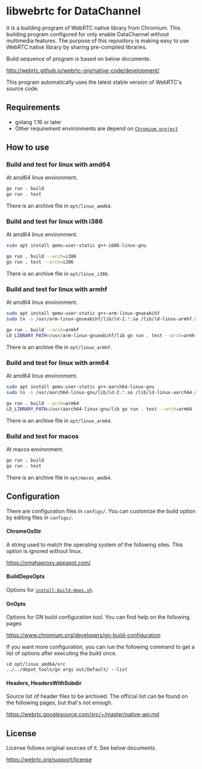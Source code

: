 # libwebrtc for DataChannel
It is a building program of WebRTC native library from Chromium. This building program configured for only enable DataChannel without multimedia features. The purpose of this repository is making easy to use WebRTC native library by sharing pre-compiled libraries.

Build sequence of program is based on below documents.

http://webrtc.github.io/webrtc-org/native-code/development/

This program automatically uses the latest stable version of WebRTC's source code.

## Requirements

- golang 1.16 or later
- Other requirement environments are depend on [`Chromium project`](https://chromium.googlesource.com/chromium/src/+/master/docs/linux/build_instructions.md)

## How to use

### Build and test for linux with amd64

At amd64 linux environment.

```sh
go run . build
go run . test
```

There is an archive file in `opt/linux_amd64`.

### Build and test for linux with i386

At amd64 linux environment.

```sh
sudo apt install qemu-user-static g++-i686-linux-gnu

go run . build --arch=i386
go run . test --arch=i386
```

There is an archive file in `opt/linux_i386`.

### Build and test for linux with armhf

At amd64 linux environment.

```sh
sudo apt install qemu-user-static g++-arm-linux-gnueabihf
sudo ln -s /usr/arm-linux-gnueabihf/lib/ld-2.*.so /lib/ld-linux-armhf.so.3

go run . build --arch=armhf
LD_LIBRARY_PATH=/usr/arm-linux-gnueabihf/lib go run . test --arch=armhf
```

There is an archive file in `opt/linux_armhf`.

### Build and test for linux with arm64

At amd64 linux environment.

```sh
sudo apt install qemu-user-static g++-aarch64-linux-gnu
sudo ln -s /usr/aarch64-linux-gnu/lib/ld-2.*.so /lib/ld-linux-aarch64.so.1

go run . build --arch=arm64
LD_LIBRARY_PATH=/usr/aarch64-linux-gnu/lib go run . test --arch=arm64
```

There is an archive file in `opt/linux_arm64`.

### Build and test for macos

At macos environment.

```sh
go run . build
go run . test
```

There is an archive file in `opt/macos_amd64`.

## Configuration

There are configuration files in `configs/`.
You can customize the build option by editing files in `configs/`.

#### ChromeOsStr

A string used to match the operating system of the following sites.
This option is ignored without linux.

https://omahaproxy.appspot.com/

#### BuildDepsOpts

Options for [`install-build-deps.sh`](https://chromium.googlesource.com/chromium/src/+/master/build/install-build-deps.sh).

#### GnOpts

Options for GN build configuration tool.
You can find help on the following pages

https://www.chromium.org/developers/gn-build-configuration

If you want more configuration, you can run the following command to get a list of options after executing the build once.

```
cd opt/linux_amd64/src
../../depot_tools/gn args out/Default/ --list
```

#### Headers, HeadersWithSubdir

Source list of header files to be archived.
The official list can be found on the following pages, but that's not enough.

https://webrtc.googlesource.com/src/+/master/native-api.md

## License
License follows original sources of it. See below documents.

https://webrtc.org/support/license
